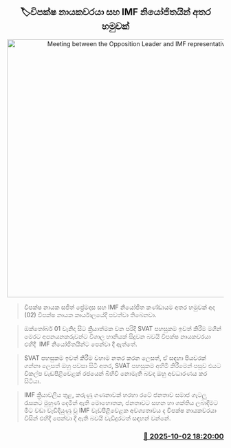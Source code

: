 <p align='center'><b><h2 align='center' title='Meeting between the Opposition Leader and IMF representatives'>🏷විපක්ෂ නායකවරයා සහ IMF නියෝජිතයින් අතර හමුවක්</h2></b></p>
<p align='center'><img src='https://helakuru.sgp1.cdn.digitaloceanspaces.com/esana/images/lib/sajith-imf.jpg' width='600' alt='Meeting between the Opposition Leader and IMF representatives'></p>

> විපක්ෂ නායක සජිත් ප්‍රේමදාස සහ IMF නියෝජිත කණ්ඩායම අතර හමුවක් අද (02) විපක්ෂ නායක කාර්යාලයේදී පවත්වා තිබෙනවා.

> ඔක්තෝබර් 01 වැනිදා සිට ක්‍රියාත්මක වන පරිදි SVAT පහසුකම ඉවත් කිරීම මගින් මෙරට අපනයනකරුවන්ට විශාල හානියක් සිදුවන බවයි විපක්ෂ නායකවරයා එහිදී  IMF නියෝජිතයින්ට පෙන්වා දී ඇත්තේ.

> SVAT පහසුකම ඉවත් කිරීම වහාම නතර කරන ලෙසත්, ඒ සඳහා පියවරක් ගන්නා ලෙසත් ඔහු පවසා සිටි අතර, SVAT පහසුකම අහිමි කිරීමෙන් පසුව එයට විකල්ප වැඩපිළිවෙළක් රජයෙන් බිහිවී නොමැති බවද ඔහු අවධාරණය කර සිටියා.

> IMF ක්‍රියාවලිය තුළ, කරුණු ගණනාවක් හරහා රටේ ජනතාව සමාජ ගැටලු රැසකට මුහුණ දෙමින් ඇති මොහොතක, ජනතාවට සහන හා ශක්තිය ලබාදීමට මීට වඩා වැඩිදියුණු වූ IMF වැඩපිළිවෙළක අවශ්‍යතාවය ද විපක්ෂ නායකවරයා විසින් එහිදී පෙන්වා දී ඇති බවයි වැඩිදුරටත් සඳහන් වන්නේ.



<h3 align='right'><a href='https://www.helakuru.lk/esana/p/114187/'>📅 2025-10-02 18:20:00</a></h3>
